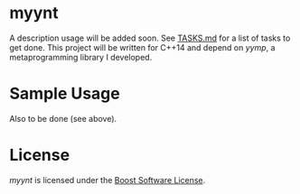 # myynt
A description usage will be added soon. See [TASKS.md](https://github.com/surrealwaffle/myynt/blob/master/TASKS.md) for a list of tasks to get done.
This project will be written for C++14 and depend on *yymp*, a metaprogramming library I developed.

# Sample Usage
Also to be done (see above).

# License
*myynt* is licensed under the [Boost Software License](https://github.com/surrealwaffle/myynt/blob/master/LICENSE_1_0.txt).